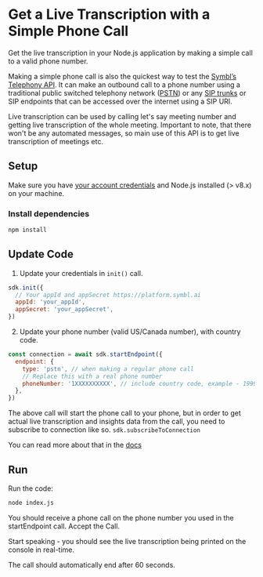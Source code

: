 # Get a Live Transcription with a Simple Phone Call

Get the live transcription in your Node.js application by making a simple call
to a valid phone number.

Making a simple phone call is also the quickest way to test the
[Symbl’s Telephony API](https://docs.symbl.ai/?shell#telephony-api). It can make
an outbound call to a phone number using a traditional public switched telephony
network
([PSTN](https://en.wikipedia.org/wiki/Public_switched_telephone_network)) or any
[SIP trunks](https://en.wikipedia.org/wiki/SIP_trunking) or SIP endpoints that
can be accessed over the internet using a SIP URI.

Live transcription can be used by calling let's say meeting number and getting
live transcription of the whole meeting. Important to note, that there won't be
any automated messages, so main use of this API is to get live transcription of
meetings etc.

## Setup

Make sure you have [your account credentials](https://platform.symbl.ai/#/home)
and Node.js installed (> v8.x) on your machine.

### Install dependencies

```bash
npm install
```

## Update Code

1. Update your credentials in `init()` call.

```javascript
sdk.init({
  // Your appId and appSecret https://platform.symbl.ai
  appId: 'your_appId',
  appSecret: 'your_appSecret',
})
```

2. Update your phone number (valid US/Canada number), with country code.

```javascript
const connection = await sdk.startEndpoint({
  endpoint: {
    type: 'pstn', // when making a regular phone call
    // Replace this with a real phone number
    phoneNumber: '1XXXXXXXXXX', // include country code, example - 19998887777
  },
})
```

The above call will start the phone call to your phone, but in order to get
actual live transcription and insights data from the call, you need to subscribe
to connection like so. `sdk.subscribeToConnection`

You can read more about that in the
[docs](https://docs.symbl.ai/#get-live-transcription-phone-call-node-js-telephony)

## Run

Run the code:

```bash
node index.js
```

You should receive a phone call on the phone number you used in the
startEndpoint call. Accept the Call.

Start speaking - you should see the live transcription being printed on the
console in real-time.

The call should automatically end after 60 seconds.
